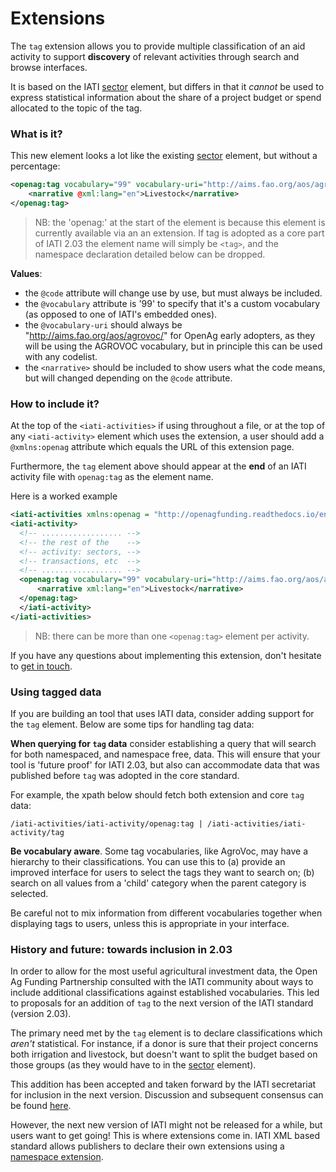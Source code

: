 # Extensions

The `tag` extension allows you to provide multiple classification of an aid activity to support **discovery** of relevant activities through search and browse interfaces. 

It is based on the IATI [sector](http://iatistandard.org/202/activity-standard/iati-activities/iati-activity/sector/) element, but differs in that it _cannot_ be used to express statistical information about the share of a project budget or spend allocated to the topic of the tag. 

### What is it?

This new element looks a lot like the existing [sector](http://iatistandard.org/202/activity-standard/iati-activities/iati-activity/sector/) element, but without a percentage:

```xml
<openag:tag vocabulary="99" vocabulary-uri="http://aims.fao.org/aos/agrovoc/" code="c_4397">
    <narrative @xml:lang="en">Livestock</narrative>
</openag:tag>
```

> NB: the 'openag:' at the start of the element is because this element is currently available via an an extension. If tag is adopted as a core part of IATI 2.03 the element name will simply be `<tag>`, and the namespace declaration detailed below can be dropped. 

**Values**:

* the `@code` attribute will change use by use, but must always be included.
* the `@vocabulary` attribute is '99' to specify that it's a custom vocabulary (as opposed to one of IATI's embedded ones).
* the `@vocabulary-uri` should always be "http://aims.fao.org/aos/agrovoc/" for OpenAg early adopters, as they will be using the AGROVOC vocabulary, but in principle this can be used with any codelist.
* the `<narrative>` should be included to show users what the code means, but will changed depending on the `@code` attribute.

### How to include it?

At the top of the `<iati-activities>` if using throughout a file, or at the top of any `<iati-activity>` element which uses the extension, a user should add a `@xmlns:openag` attribute which equals the URL of this extension page.

Furthermore, the `tag` element above should appear at the **end** of an IATI activity file with `openag:tag` as the element name.

Here is a worked example

```xml
<iati-activities xmlns:openag = "http://openagfunding.readthedocs.io/en/latest/extensions/" version="2.02">
<iati-activity>
  <!-- .................. -->
  <!-- the rest of the    -->
  <!-- activity: sectors, -->
  <!-- transactions, etc  -->
  <!-- .................. -->
  <openag:tag vocabulary="99" vocabulary-uri="http://aims.fao.org/aos/agrovoc/" code="c_4397">
      <narrative xml:lang="en">Livestock</narrative>
  </openag:tag>
  </iati-activity>
</iati-activities>
```

> NB: there can be more than one `<openag:tag>` element per activity.

If you have any questions about implementing this extension, don't hesitate to [get in touch](http://openagfunding.readthedocs.io/en/latest/contact/).

### Using tagged data

If you are building an tool that uses IATI data, consider adding support for the `tag` element. Below are some tips for handling tag data:

**When querying for `tag` data** consider establishing a query that will search for both namespaced, and namespace free, data. This will ensure that your tool is 'future proof' for IATI 2.03, but also can accommodate data that was published before `tag` was adopted in the core standard. 

For example, the xpath below should fetch both extension and core `tag` data:

```xpath
/iati-activities/iati-activity/openag:tag | /iati-activities/iati-activity/tag
```

**Be vocabulary aware**. Some tag vocabularies, like AgroVoc, may have a hierarchy to their classifications. You can use this to (a) provide an improved interface for users to select the tags they want to search on; (b) search on all values from a 'child' category when the parent category is selected.

Be careful not to mix information from different vocabularies together when displaying tags to users, unless this is appropriate in your interface.

### History and future: towards inclusion in 2.03

In order to allow for the most useful agricultural investment data, the Open Ag Funding Partnership consulted with the IATI community about ways to include additional classifications against established vocabularies. This led to proposals for an addition of `tag` to the next version of the IATI standard (version 2.03).

The primary need met by the `tag` element is to declare classifications which _aren't_ statistical. For instance, if a donor is sure that their project concerns both irrigation and livestock, but doesn't want to split the budget based on those groups (as they would have to in the [sector](http://iatistandard.org/202/activity-standard/iati-activities/iati-activity/sector/) element).

This addition has been accepted and taken forward by the IATI secretariat for inclusion in the next version. Discussion and subsequent consensus can be found [here](discuss_link).

However, the next new version of IATI might not be released for a while, but users want to get going!  This is where extensions come in. IATI XML based standard allows publishers to declare their own extensions using a [namespace extension](http://iatistandard.org/202/namespaces-extensions/).


